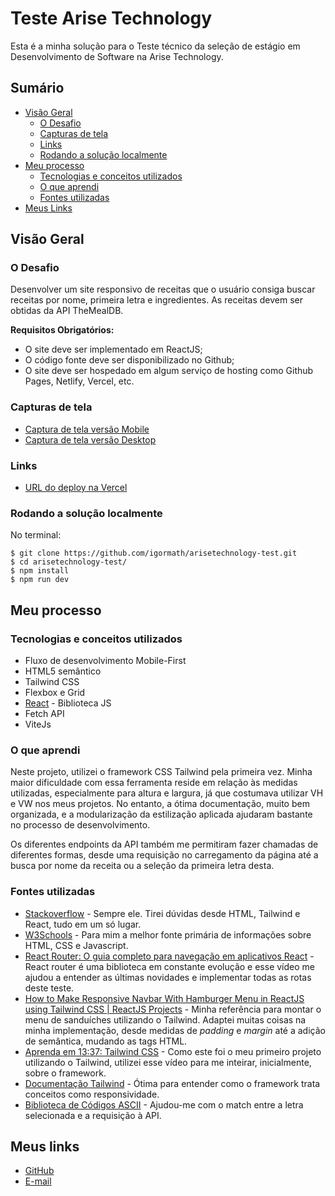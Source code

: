 # Teste Arise Technology

Esta é a minha solução para o Teste técnico da seleção de estágio em Desenvolvimento de Software na Arise Technology.

## Sumário

- [Visão Geral](#visão-geral)
  - [O Desafio](#o-desafio)
  - [Capturas de tela](#capturas-de-tela)
  - [Links](#links)
  - [Rodando a solução localmente](#rodando-a-solução-localmente)
- [Meu processo](#meu-processo)
  - [Tecnologias e conceitos utilizados](#tecnologias-e-conceitos-utilizados)
  - [O que aprendi](#o-que-aprendi)
  - [Fontes utilizadas](#fontes-utilizadas)
- [Meus Links](#meus-links)

## Visão Geral

### O Desafio

Desenvolver um site responsivo de receitas que o usuário consiga buscar receitas por nome, primeira letra e ingredientes. As receitas devem ser obtidas da API TheMealDB.

**Requisitos Obrigatórios:**

- O site deve ser implementado em ReactJS;
- O código fonte deve ser disponibilizado no Github;
- O site deve ser hospedado em algum serviço de hosting como Github Pages, Netlify, Vercel, etc.

### Capturas de tela

-  [Captura de tela versão Mobile](https://github.com/igormath/arisetechnology-test/blob/main/src/assets/screenshots/mobile-screenshot.png)
- [Captura de tela versão Desktop](https://github.com/igormath/arisetechnology-test/blob/main/src/assets/screenshots/desktop-screenshot.png)

### Links

- [URL do deploy na Vercel](https://arisetechnology-test.vercel.app/)

### Rodando a solução localmente

No terminal:

```
$ git clone https://github.com/igormath/arisetechnology-test.git
$ cd arisetechnology-test/
$ npm install
$ npm run dev
```

## Meu processo

### Tecnologias e conceitos utilizados

- Fluxo de desenvolvimento Mobile-First
- HTML5 semântico
- Tailwind CSS
- Flexbox e Grid
- [React](https://reactjs.org/) - Biblioteca JS
- Fetch API
- ViteJs

### O que aprendi

Neste projeto, utilizei o framework CSS Tailwind pela primeira vez. Minha maior dificuldade com essa ferramenta reside em relação às medidas utilizadas, especialmente para altura e largura, já que costumava utilizar VH e VW nos meus projetos. No entanto, a ótima documentação, muito bem organizada, e a modularização da estilização aplicada ajudaram bastante no processo de desenvolvimento.

Os diferentes endpoints da API também me permitiram fazer chamadas de diferentes formas, desde uma requisição no carregamento da página até a busca por nome da receita ou a seleção da primeira letra desta.


### Fontes utilizadas

- [Stackoverflow](https://stackoverflow.com/) - Sempre ele. Tirei dúvidas desde HTML, Tailwind e React, tudo em um só lugar.
- [W3Schools](https://www.w3schools.com/) - Para mim a melhor fonte primária de informações sobre HTML, CSS e Javascript.
- [React Router: O guia completo para navegação em aplicativos React](https://www.youtube.com/watch?v=7b42lVMdEjE) - React router é uma biblioteca em constante evolução e esse vídeo me ajudou a entender as últimas novidades e implementar todas as rotas deste teste.
- [How to Make Responsive Navbar With Hamburger Menu in ReactJS using Tailwind CSS | ReactJS Projects](https://www.youtube.com/watch?v=OyGNBo_6m9Y) - Minha referência para montar o menu de sanduíches utilizando o Tailwind. Adaptei muitas coisas na minha implementação, desde medidas de *padding* e *margin* até a adição de semântica, mudando as tags HTML.
- [Aprenda em 13:37: Tailwind CSS](https://www.youtube.com/watch?v=dHwY5lRfkoQ) - Como este foi o meu primeiro projeto utilizando o Tailwind, utilizei esse vídeo para me inteirar, inicialmente, sobre o framework.
- [Documentação Tailwind](https://tailwindcss.com/) - Ótima para entender como o framework trata conceitos como responsividade.
- [Biblioteca de Códigos ASCII](https://www.ascii-code.com/) - Ajudou-me com o match entre a letra selecionada e a requisição à API.

## Meus links

- [GitHub](https://github.com/igormath)
- [E-mail](mailto:matheus.igor.p@gmail.com)